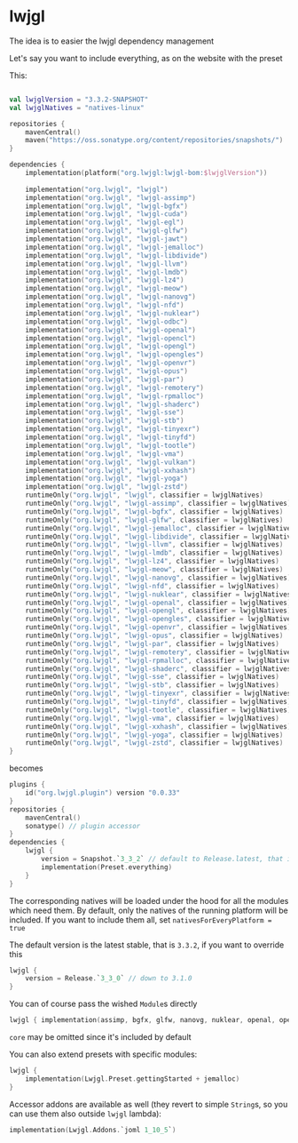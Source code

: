 # lwjgl

The idea is to easier the lwjgl dependency management

Let's say you want to include everything, as on the website with the preset

This:

```kotlin

val lwjglVersion = "3.3.2-SNAPSHOT"
val lwjglNatives = "natives-linux"

repositories {
    mavenCentral()
    maven("https://oss.sonatype.org/content/repositories/snapshots/")
}

dependencies {
    implementation(platform("org.lwjgl:lwjgl-bom:$lwjglVersion"))
    
    implementation("org.lwjgl", "lwjgl")
    implementation("org.lwjgl", "lwjgl-assimp")
    implementation("org.lwjgl", "lwjgl-bgfx")
    implementation("org.lwjgl", "lwjgl-cuda")
    implementation("org.lwjgl", "lwjgl-egl")
    implementation("org.lwjgl", "lwjgl-glfw")
    implementation("org.lwjgl", "lwjgl-jawt")
    implementation("org.lwjgl", "lwjgl-jemalloc")
    implementation("org.lwjgl", "lwjgl-libdivide")
    implementation("org.lwjgl", "lwjgl-llvm")
    implementation("org.lwjgl", "lwjgl-lmdb")
    implementation("org.lwjgl", "lwjgl-lz4")
    implementation("org.lwjgl", "lwjgl-meow")
    implementation("org.lwjgl", "lwjgl-nanovg")
    implementation("org.lwjgl", "lwjgl-nfd")
    implementation("org.lwjgl", "lwjgl-nuklear")
    implementation("org.lwjgl", "lwjgl-odbc")
    implementation("org.lwjgl", "lwjgl-openal")
    implementation("org.lwjgl", "lwjgl-opencl")
    implementation("org.lwjgl", "lwjgl-opengl")
    implementation("org.lwjgl", "lwjgl-opengles")
    implementation("org.lwjgl", "lwjgl-openvr")
    implementation("org.lwjgl", "lwjgl-opus")
    implementation("org.lwjgl", "lwjgl-par")
    implementation("org.lwjgl", "lwjgl-remotery")
    implementation("org.lwjgl", "lwjgl-rpmalloc")
    implementation("org.lwjgl", "lwjgl-shaderc")
    implementation("org.lwjgl", "lwjgl-sse")
    implementation("org.lwjgl", "lwjgl-stb")
    implementation("org.lwjgl", "lwjgl-tinyexr")
    implementation("org.lwjgl", "lwjgl-tinyfd")
    implementation("org.lwjgl", "lwjgl-tootle")
    implementation("org.lwjgl", "lwjgl-vma")
    implementation("org.lwjgl", "lwjgl-vulkan")
    implementation("org.lwjgl", "lwjgl-xxhash")
    implementation("org.lwjgl", "lwjgl-yoga")
    implementation("org.lwjgl", "lwjgl-zstd")
    runtimeOnly("org.lwjgl", "lwjgl", classifier = lwjglNatives)
    runtimeOnly("org.lwjgl", "lwjgl-assimp", classifier = lwjglNatives)
    runtimeOnly("org.lwjgl", "lwjgl-bgfx", classifier = lwjglNatives)
    runtimeOnly("org.lwjgl", "lwjgl-glfw", classifier = lwjglNatives)
    runtimeOnly("org.lwjgl", "lwjgl-jemalloc", classifier = lwjglNatives)
    runtimeOnly("org.lwjgl", "lwjgl-libdivide", classifier = lwjglNatives)
    runtimeOnly("org.lwjgl", "lwjgl-llvm", classifier = lwjglNatives)
    runtimeOnly("org.lwjgl", "lwjgl-lmdb", classifier = lwjglNatives)
    runtimeOnly("org.lwjgl", "lwjgl-lz4", classifier = lwjglNatives)
    runtimeOnly("org.lwjgl", "lwjgl-meow", classifier = lwjglNatives)
    runtimeOnly("org.lwjgl", "lwjgl-nanovg", classifier = lwjglNatives)
    runtimeOnly("org.lwjgl", "lwjgl-nfd", classifier = lwjglNatives)
    runtimeOnly("org.lwjgl", "lwjgl-nuklear", classifier = lwjglNatives)
    runtimeOnly("org.lwjgl", "lwjgl-openal", classifier = lwjglNatives)
    runtimeOnly("org.lwjgl", "lwjgl-opengl", classifier = lwjglNatives)
    runtimeOnly("org.lwjgl", "lwjgl-opengles", classifier = lwjglNatives)
    runtimeOnly("org.lwjgl", "lwjgl-openvr", classifier = lwjglNatives)
    runtimeOnly("org.lwjgl", "lwjgl-opus", classifier = lwjglNatives)
    runtimeOnly("org.lwjgl", "lwjgl-par", classifier = lwjglNatives)
    runtimeOnly("org.lwjgl", "lwjgl-remotery", classifier = lwjglNatives)
    runtimeOnly("org.lwjgl", "lwjgl-rpmalloc", classifier = lwjglNatives)
    runtimeOnly("org.lwjgl", "lwjgl-shaderc", classifier = lwjglNatives)
    runtimeOnly("org.lwjgl", "lwjgl-sse", classifier = lwjglNatives)
    runtimeOnly("org.lwjgl", "lwjgl-stb", classifier = lwjglNatives)
    runtimeOnly("org.lwjgl", "lwjgl-tinyexr", classifier = lwjglNatives)
    runtimeOnly("org.lwjgl", "lwjgl-tinyfd", classifier = lwjglNatives)
    runtimeOnly("org.lwjgl", "lwjgl-tootle", classifier = lwjglNatives)
    runtimeOnly("org.lwjgl", "lwjgl-vma", classifier = lwjglNatives)
    runtimeOnly("org.lwjgl", "lwjgl-xxhash", classifier = lwjglNatives)
    runtimeOnly("org.lwjgl", "lwjgl-yoga", classifier = lwjglNatives)
    runtimeOnly("org.lwjgl", "lwjgl-zstd", classifier = lwjglNatives)
}
```

becomes

```kotlin
plugins {
    id("org.lwjgl.plugin") version "0.0.33"
}
repositories {
    mavenCentral()
    sonatype() // plugin accessor
}
dependencies {
    lwjgl {
        version = Snapshot.`3_3_2` // default to Release.latest, that is Release.`3_3_1`
        implementation(Preset.everything) 
    }
}
```
The corresponding natives will be loaded under the hood for all the modules which need them.
By default, only the natives of the running platform will be included. If you want to include them all, set 
`nativesForEveryPlatform = true`

The default version is the latest stable, that is `3.3.2`, if you want to override this
```kotlin
lwjgl {
    version = Release.`3_3_0` // down to 3.1.0
}
```

You can of course pass the wished `Module`s directly
```kotlin
lwjgl { implementation(assimp, bgfx, glfw, nanovg, nuklear, openal, opengl, par, stb, vulkan) }
```
`core` may be omitted since it's included by default

You can also extend presets with specific modules:
```kotlin
lwjgl {
    implementation(Lwjgl.Preset.gettingStarted + jemalloc)
}
```

Accessor addons are available as well (they revert to simple `String`s, so you can use them also outside `lwjgl` lambda):
```kotlin
implementation(Lwjgl.Addons.`joml 1_10_5`)
```
